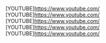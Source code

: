 [YOUTUBE]https://www.youtube.com/
[YOUTUBE]https://www.youtube.com/
[YOUTUBE]https://www.youtube.com/
[YOUTUBE]https://www.youtube.com/
[YOUTUBE]https://www.youtube.com/
